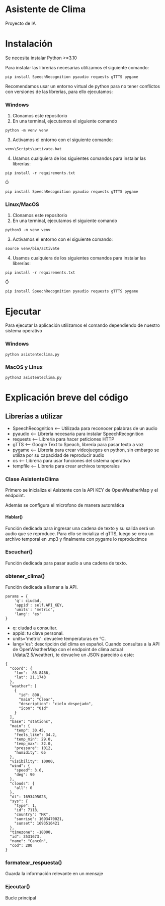 # Asistente de Clima
Proyecto de IA

# Instalación
Se necesita instalar Python >=3.10

Para instalar las librerías necesarias utilizamos el siguiente comando:
```
pip install SpeechRecognition pyaudio requests gTTTS pygame
```
Recomendamos usar un entorno virtual de python para no tener conflictos con versiones de las líbrerías, para ello ejecutamos:
### Windows
1. Clonamos este repositorio
2. En una terminal, ejecutamos el siguiente comando
```
python -m venv venv
```
3. Activamos el entorno con el siguiente comando:
```
venv\Scripts\activate.bat
```
4. Usamos cualquiera de los siguientes comandos para instalar las librerías:
```
pip install -r requirements.txt
```
Ó
```
pip install SpeechRecognition pyaudio requests gTTTS pygame
```
### Linux/MacOS
1. Clonamos este repositorio
2. En una terminal, ejecutamos el siguiente comando
```
python3 -m venv venv
```
3. Activamos el entorno con el siguiente comando:
```
source venv/bin/activate
```
4. Usamos cualquiera de los siguientes comandos para instalar las librerías:
```
pip install -r requirements.txt
```
Ó
```
pip install SpeechRecognition pyaudio requests gTTTS pygame
```

# Ejecutar
Para ejecutar la aplicación utilizamos el comando dependiendo de nuestro sistema operativo
### Windows
```
python asistenteclima.py
```
### MacOS y Linux
```
python3 asistenteclima.py
```

# Explicación breve del código

## Librerías a utilizar
- SpeechRecognition <-- Utilizada para reconocer palabras de un audio
- pyaudio <-- Librería necesaria para instalar SpeechRecognition
- requests <-- Librería para hacer peticiones HTTP
- gTTS <-- Google Text to Speach, librería para pasar texto a voz
- pygame <-- Librería para crear videojuegos en python, sin embargo se utiliza por su capacidad de reproducir audio
- os <-- Librería para usar funciones del sistema operativo
- tempfile <-- Librería para crear archivos temporales

### Clase AsistenteClima
Primero se inicializa el Asistente con la API KEY de OpenWeatherMap y el endpoint.

Además se configura el microfono de manera automática

#### Hablar()
Función dedicada para ingresar una cadena de texto y su salida será un audio que se reproduce.
Para ello se incializa el gTTS, luego se crea un archivo temporal en .mp3 y finalmente con pygame lo reproducimos

### Escuchar()
Función dedicada para pasar audio a una cadena de texto.

### obtener_clima()
Función dedicada a llamar a la API. 
```
params = {
    'q': ciudad,
    'appid': self.API_KEY,
    'units': 'metric',
    'lang': 'es'
}
```
- q: ciudad a consultar.
- appid: tu clave personal.
- units='metric': devuelve temperaturas en °C.
- lang='es': descripción del clima en español.
Cuando consultas a la API de OpenWeatherMap con el endpoint de clima actual (/data/2.5/weather), te devuelve un JSON parecido a este:
```
{
  "coord": {
    "lon": -86.8466,
    "lat": 21.1743
  },
  "weather": [
    {
      "id": 800,
      "main": "Clear",
      "description": "cielo despejado",
      "icon": "01d"
    }
  ],
  "base": "stations",
  "main": {
    "temp": 30.45,
    "feels_like": 34.2,
    "temp_min": 29.0,
    "temp_max": 32.0,
    "pressure": 1012,
    "humidity": 65
  },
  "visibility": 10000,
  "wind": {
    "speed": 3.6,
    "deg": 90
  },
  "clouds": {
    "all": 0
  },
  "dt": 1693495023,
  "sys": {
    "type": 1,
    "id": 7118,
    "country": "MX",
    "sunrise": 1693470021,
    "sunset": 1693516421
  },
  "timezone": -18000,
  "id": 3531673,
  "name": "Cancún",
  "cod": 200
}

```
### formatear_respuesta()
Guarda la información relevante en un mensaje

### Ejecutar()
Bucle principal
